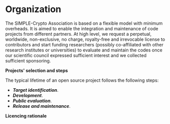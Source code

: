 # Organization 

The SIMPLE-Crypto Association is based on a flexible model with minimum 
overheads. It is aimed to enable the integration and maintenance of code projects from different partners. At high level,
we request a perpetual, worldwide, non-exclusive, no charge, royalty-free and irrevocable
license to contributors and start funding researchers (possibly co-affiliated with 
other research institutes or universities) to evaluate and maintain the
codes once our scientific council expressed sufficient interest and we
collected sufficient sponsoring.

**Projects' selection and steps**

The typical lifetime of an open source project follows the following steps:

* <strong><em>Target identification</em></strong>.
* <strong><em>Development</em></strong>.
* <strong><em>Public evaluation</em></strong>.
* <strong><em>Release and maintenance</em></strong>.

**Licencing rationale** 